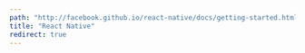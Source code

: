 ```yaml
---
path: "http://facebook.github.io/react-native/docs/getting-started.html"
title: "React Native"
redirect: true
---
```

